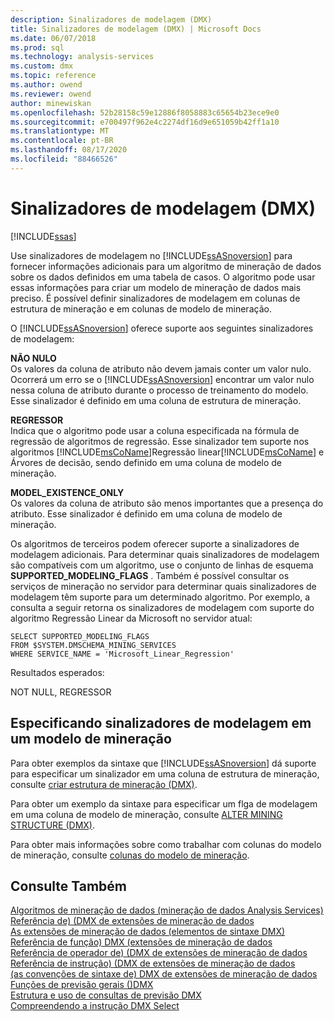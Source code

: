 ```yaml
---
description: Sinalizadores de modelagem (DMX)
title: Sinalizadores de modelagem (DMX) | Microsoft Docs
ms.date: 06/07/2018
ms.prod: sql
ms.technology: analysis-services
ms.custom: dmx
ms.topic: reference
ms.author: owend
ms.reviewer: owend
author: minewiskan
ms.openlocfilehash: 52b28158c59e12886f8058883c65654b23ece9e0
ms.sourcegitcommit: e700497f962e4c2274df16d9e651059b42ff1a10
ms.translationtype: MT
ms.contentlocale: pt-BR
ms.lasthandoff: 08/17/2020
ms.locfileid: "88466526"
---
```

# <a name="modeling-flags-dmx"></a>Sinalizadores de modelagem (DMX)
[!INCLUDE[ssas](../includes/applies-to-version/ssas.md)]

  Use sinalizadores de modelagem no [!INCLUDE[ssASnoversion](../includes/ssasnoversion-md.md)] para fornecer informações adicionais para um algoritmo de mineração de dados sobre os dados definidos em uma tabela de casos. O algoritmo pode usar essas informações para criar um modelo de mineração de dados mais preciso. É possível definir sinalizadores de modelagem em colunas de estrutura de mineração e em colunas de modelo de mineração.  
  
 O [!INCLUDE[ssASnoversion](../includes/ssasnoversion-md.md)] oferece suporte aos seguintes sinalizadores de modelagem:  
  
 **NÃO NULO**  
 Os valores da coluna de atributo não devem jamais conter um valor nulo. Ocorrerá um erro se o [!INCLUDE[ssASnoversion](../includes/ssasnoversion-md.md)] encontrar um valor nulo nessa coluna de atributo durante o processo de treinamento do modelo. Esse sinalizador é definido em uma coluna de estrutura de mineração.  
  
 **REGRESSOR**  
 Indica que o algoritmo pode usar a coluna especificada na fórmula de regressão de algoritmos de regressão. Esse sinalizador tem suporte nos algoritmos [!INCLUDE[msCoName](../includes/msconame-md.md)]Regressão linear[!INCLUDE[msCoName](../includes/msconame-md.md)] e Árvores de decisão, sendo definido em uma coluna de modelo de mineração.  
  
 **MODEL_EXISTENCE_ONLY**  
 Os valores da coluna de atributo são menos importantes que a presença do atributo. Esse sinalizador é definido em uma coluna de modelo de mineração.  
  
 Os algoritmos de terceiros podem oferecer suporte a sinalizadores de modelagem adicionais. Para determinar quais sinalizadores de modelagem são compatíveis com um algoritmo, use o conjunto de linhas de esquema **SUPPORTED_MODELING_FLAGS** . Também é possível consultar os serviços de mineração no servidor para determinar quais sinalizadores de modelagem têm suporte para um determinado algoritmo. Por exemplo, a consulta a seguir retorna os sinalizadores de modelagem com suporte do algoritmo Regressão Linear da Microsoft no servidor atual:  
  
```  
SELECT SUPPORTED_MODELING_FLAGS  
FROM $SYSTEM.DMSCHEMA_MINING_SERVICES  
WHERE SERVICE_NAME = 'Microsoft_Linear_Regression'  
```  
  
 Resultados esperados:  
  
 NOT NULL, REGRESSOR  
  
## <a name="specifying-modeling-flags-on-a-mining-model"></a>Especificando sinalizadores de modelagem em um modelo de mineração  
 Para obter exemplos da sintaxe que [!INCLUDE[ssASnoversion](../includes/ssasnoversion-md.md)] dá suporte para especificar um sinalizador em uma coluna de estrutura de mineração, consulte [criar estrutura de mineração &#40;DMX&#41;](../dmx/create-mining-structure-dmx.md).  
  
 Para obter um exemplo da sintaxe para especificar um flga de modelagem em uma coluna de modelo de mineração, consulte [ALTER MINING STRUCTURE &#40;DMX&#41;](../dmx/alter-mining-structure-dmx.md).  
  
 Para obter mais informações sobre como trabalhar com colunas do modelo de mineração, consulte [colunas do modelo de mineração](https://docs.microsoft.com/analysis-services/data-mining/mining-model-columns).  
  
## <a name="see-also"></a>Consulte Também  
 [Algoritmos de mineração de dados &#40;mineração de dados Analysis Services&#41;](https://docs.microsoft.com/analysis-services/data-mining/data-mining-algorithms-analysis-services-data-mining)   
 [Referência de&#41; &#40;DMX de extensões de mineração de dados](../dmx/data-mining-extensions-dmx-reference.md)   
 [As extensões de mineração de dados &#40;elementos de sintaxe DMX&#41;](../dmx/data-mining-extensions-dmx-syntax-elements.md)   
 [Referência de função&#41; DMX &#40;extensões de mineração de dados](../dmx/data-mining-extensions-dmx-function-reference.md)   
 [Referência de operador de&#41; &#40;DMX de extensões de mineração de dados](../dmx/data-mining-extensions-dmx-operator-reference.md)   
 [Referência de instrução&#41; &#40;DMX de extensões de mineração de dados](../dmx/data-mining-extensions-dmx-statements.md)   
 [&#40;as convenções de sintaxe de&#41; DMX de extensões de mineração de dados](../dmx/data-mining-extensions-dmx-syntax-conventions.md)   
 [Funções de previsão gerais &#40;&#41;DMX ](../dmx/general-prediction-functions-dmx.md)   
 [Estrutura e uso de consultas de previsão DMX](../dmx/structure-and-usage-of-dmx-prediction-queries.md)   
 [Compreendendo a instrução DMX Select](../dmx/understanding-the-dmx-select-statement.md)  
  
  
